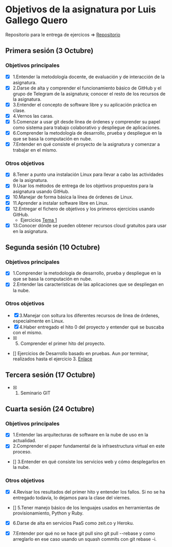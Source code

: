 # Objetivos de la asignatura por Luis Gallego Quero

Repositorio para le entrega de ejercicos => [Repositorio](https://github.com/luiisgallego/MII_CC_EJERCICIOS_1819)

## Primera sesión (3 Octubre)

### Objetivos principales

* [X] 1.Entender la metodología docente, de evaluación y de interacción de la asignatura.
* [X] 2.Darse de alta y comprender el funcionamiento básico de GitHub y el grupo de Telegram de la asignatura; conocer el resto de los recursos de la asignatura.
* [X] 3.Entender el concepto de software libre y su aplicación práctica en clase.
* [X] 4.Vernos las caras.
* [X] 5.Comenzar a usar git desde línea de órdenes y comprender su papel como sistema para trabajo colaborativo y despliegue de aplicaciones.
* [X] 6.Comprender la metodología de desarrollo, prueba y despliegue en la que se basa la computación en nube.
* [X] 7.Entender en qué consiste el proyecto de la asignatura y comenzar a trabajar en el mismo.

### Otros objetivos

* [X] 8.Tener a punto una instalación Linux para llevar a cabo las actividades de la asignatura.
* [X] 9.Usar los métodos de entrega de los objetivos propuestos para la asignatura usando GitHub.
* [X] 10.Manejar de forma básica la línea de órdenes de Linux.
* [X] 11.Aprender a instalar software libre en Linux.
* [X] 12.Entregar el fichero de objetivos y los primeros ejercicios usando GitHub. 
	- Ejercicios [Tema 1](https://github.com/luiisgallego/MII_CC_EJERCICIOS_1819/blob/master/Tema1/T1_Ejercicios.md)
* [X] 13.Conocer dónde se pueden obtener recursos cloud gratuitos para usar en la asignatura.

## Segunda sesión (10 Octubre)

### Objetivos principales

* [X] 1.Comprender la metodología de desarrollo, prueba y despliegue en la que se basa la computación en nube.
* [X] 2.Entender las características de las aplicaciones que se despliegan en la nube.

### Otros objetivos

* [X] 3.Manejar con soltura los diferentes recursos de línea de órdenes, especialmente en Linux.
* [X] 4.Haber entregado el hito 0 del proyecto y entender qué se buscaba con el mismo.
* [X] 5. Comprender el primer hito del proyecto.
* [] Ejercicios de Desarrollo basado en pruebas. Aun por terminar, realizados hasta el ejercicio 3. [Enlace](https://github.com/luiisgallego/MII_CC_EJERCICIOS_1819/tree/master/DesarrolloBasadoEnPruebas)

## Tercera sesión (17 Octubre)

* [X] 1. Seminario GIT

## Cuarta sesión (24 Octubre)

### Objetivos principales

* [X] 1.Entender las arquitecturas de software en la nube de uso en la actualidad.
* [X] 2.Comprender el paper fundamental de la infraestructura virtual en este proceso.
* [] 3.Entender en qué consiste los servicios web y cómo desplegarlos en la nube.

### Otros objetivos

* [X] 4.Revisar los resultados del primer hito y entender los fallos. Si no se ha entregado todavía, lo dejamos para la clase del viernes.
* [] 5.Tener manejo básico de los lenguajes usados en herramientas de provisionamiento, Python y Ruby.
* [X] 6.Darse de alta en servicios PaaS como zeit.co y Heroku.
* [X] 7.Entender por qué no se hace git pull sino git pull --rebase y como arreglarlo en ese caso usando un squash commits con git rebase -i.

